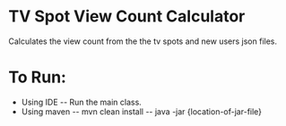 # TV Spot View Count Calculator


Calculates the view count from the the tv spots and new users json files.

# To Run:

  - Using IDE
  -- Run the main class. 
  - Using maven
  -- mvn clean install
  -- java -jar {location-of-jar-file}
